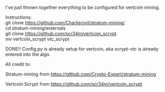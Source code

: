 I've just thrown together everything to be configured for vertcoin mining.

Instructions:<br>
    git clone https://github.com/Charliecivil/stratum-mining/<br>
    cd stratum-mining/externals<br>
    git clone https://github.com/scr34m/vertcoin_scrypt<br>
    mv vertcoin_scrypt vtc_scrypt<br>
    
    
DONE!! Config.py is already setup for vertcoin, aka scrypt-vtc is already entered into the algo.




All credit to:



Stratum-mining from https://github.com/Crypto-Expert/stratum-mining

Vertcoin Scrypt from https://github.com/scr34m/vertcoin_scrypt
